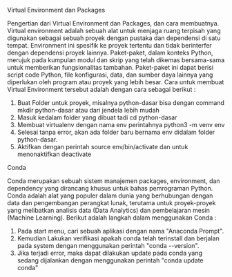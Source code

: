 Virtual Environment dan Packages

Pengertian dari Virtual Environment dan Packages, dan cara membuatnya.
Virtual environment adalah sebuah alat untuk menjaga ruang terpisah yang digunakan sebagai sebuah proyek dengan pustaka dan dependensi di satu tempat. Environment ini spesifik ke proyek tertentu dan tidak berinterfer dengan dependensi proyek lainnya.
Paket-paket, dalam konteks Python, merujuk pada kumpulan modul dan skrip yang telah dikemas bersama-sama untuk memberikan fungsionalitas tambahan. Paket-paket ini dapat berisi script code Python, file konfigurasi, data, dan sumber daya lainnya yang diperlukan oleh program atau proyek yang lebih besar.
Cara untuk membuat Virtual Environment tersebut adalah dengan cara sebagai berikut :
1. Buat Folder untuk proyek, misalnya python-dasar bisa dengan command mkdir python-dasar atau dari jendela lebih mudah
2. Masuk kedalam folder yang dibuat tadi cd python-dasar
3. Membuat virtualenv dengan nama env perintahnya python3 -m venv env
4. Selesai tanpa error, akan ada folder baru bernama env didalam folder python-dasar.
5. Aktifkan dengan perintah source env/bin/activate dan untuk menonaktifkan deactivate

Conda 

Conda merupakan sebuah sistem manajemen packages, environment, dan dependency yang dirancang khusus untuk bahas pemrograman Python. Conda adalah alat yang populer dalam dunia yang berhubungan dengan data dan pengembangan perangkat lunak, terutama untuk proyek-proyek yang melibatkan analisis data (Data Analytics) dan pembelajaran mesin (Machine Learning).
Berikut adalah langkah dalam menggunakan Conda :
1. Pada start menu, cari sebuah aplikasi dengan nama "Anaconda Prompt".
2. Kemudian Lakukan verifikasi apakah conda telah terinstall dan berjalan pada system dengan menggunakan perintah "conda --version".
3. Jika terjadi error, maka dapat dilakukan update pada conda yang sedang dijalankan dengan menggunakan perintah "conda update conda"

